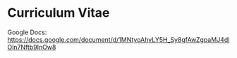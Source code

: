 # Curriculum Vitae

Google Docs:
https://docs.google.com/document/d/1MNtyoAhvLY5H_Sy8gfAwZgpaMJ4dlOln7Nftb9InOw8
